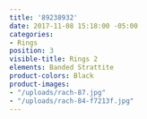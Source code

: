 ```yaml
---
title: '89238932'
date: 2017-11-08 15:18:00 -05:00
categories:
- Rings
position: 3
visible-title: Rings 2
elements: Banded Strattite
product-colors: Black
product-images:
- "/uploads/rach-87.jpg"
- "/uploads/rach-84-f7213f.jpg"
---
```


